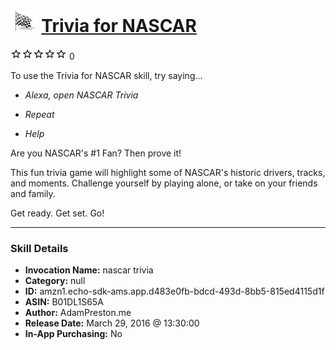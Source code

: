 # &nbsp;<img src="skill_icon" alt="Trivia for NASCAR icon" width="36"> [Trivia for NASCAR](http://alexa.amazon.com/#skills/amzn1.echo-sdk-ams.app.d483e0fb-bdcd-493d-8bb5-815ed4115d1f)
![0 stars](../../images/ic_star_border_black_18dp_1x.png)![0 stars](../../images/ic_star_border_black_18dp_1x.png)![0 stars](../../images/ic_star_border_black_18dp_1x.png)![0 stars](../../images/ic_star_border_black_18dp_1x.png)![0 stars](../../images/ic_star_border_black_18dp_1x.png) 0

To use the Trivia for NASCAR skill, try saying...

* *Alexa, open NASCAR Trivia*

* *Repeat*

* *Help*

Are you NASCAR's #1 Fan? Then prove it! 

This fun trivia game will highlight some of NASCAR's historic drivers, tracks, and moments. Challenge yourself by playing alone, or take on your friends and family. 

Get ready. Get set. Go!

***

### Skill Details

* **Invocation Name:** nascar trivia
* **Category:** null
* **ID:** amzn1.echo-sdk-ams.app.d483e0fb-bdcd-493d-8bb5-815ed4115d1f
* **ASIN:** B01DL1S65A
* **Author:** AdamPreston.me
* **Release Date:** March 29, 2016 @ 13:30:00
* **In-App Purchasing:** No
